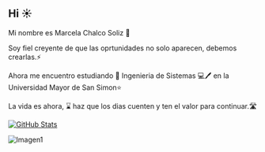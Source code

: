 ## Hi ☀️

Mi nombre es Marcela Chalco Soliz 🤍

Soy fiel creyente de que las oprtunidades no solo aparecen, debemos crearlas.⚡️

Ahora me encuentro estudiando 📓 Ingenieria de Sistemas 💻🖊 en la Universidad Mayor de San Simon⭐️

La vida es ahora, ⌛️ haz que los dias cuenten y ten el valor para continuar.🛣

[![GitHub Stats](https://github-readme-stats.vercel.app/api?username=MarcelaChalcoSoliz&show_icons=true&theme=radical)](https://github.com/anuraghazra/github-readme-stats)

![Imagen1](https://github.com/user-attachments/assets/f6d344e2-a722-4c4d-a83e-da39dd3ca55f)

<!--
**MarcelaChalcoSoliz/MarcelaChalcoSoliz** is a ✨ _special_ ✨ repository because its `README.md` (this file) appears on your GitHub profile.

Here are some ideas to get you started:

- 🔭 I’m currently working on ...
- 🌱 I’m currently learning ...
- 👯 I’m looking to collaborate on ...
- 🤔 I’m looking for help with ...
- 💬 Ask me about ...
- 📫 How to reach me: ...
- 😄 Pronouns: ...
- ⚡ Fun fact: ...
-->
